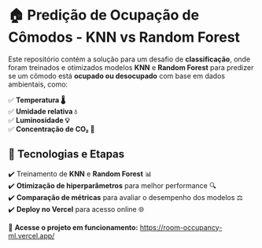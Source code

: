 # 🏠 Predição de Ocupação de Cômodos - KNN vs Random Forest  

Este repositório contém a solução para um desafio de **classificação**, onde foram treinados e otimizados modelos **KNN** e **Random Forest** para predizer se um cômodo está **ocupado ou desocupado** com base em dados ambientais, como:  

✅ **Temperatura 🌡️**  
✅ **Umidade relativa 💧**  
✅ **Luminosidade 💡**  
✅ **Concentração de CO₂ 🌿**  

## 🚀 Tecnologias e Etapas  
✔️ Treinamento de **KNN** e **Random Forest** 📊  
✔️ **Otimização de hiperparâmetros** para melhor performance 🔍  
✔️ **Comparação de métricas** para avaliar o desempenho dos modelos ⚖️  
✔️ **Deploy no Vercel** para acesso online 🌐  

🔗 **Acesse o projeto em funcionamento:** https://room-occupancy-ml.vercel.app/
